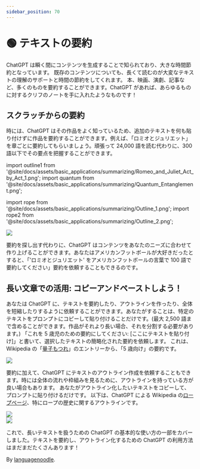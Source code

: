```yaml
---
sidebar_position: 70
---
```


# 🟢 テキストの要約

ChatGPT は瞬く間にコンテンツを生成することで知られており、大きな時間節約となっています。
既存のコンテンツについても、長くて読むのが大変なテキストの理解のサポートと時間の節約をしてくれます。
本、映画、演劇、記事など、多くのものを要約することができます。ChatGPT があれば、あらゆるものに対するクリフのノートを手に入れたようなものです！

## スクラッチからの要約

時には、ChatGPT はその作品をよく知っているため、追加のテキストを何も貼り付けずに作品を要約することができます。例えば、「ロミオとジュリエット」を章ごとに要約してもらいましょう。頑張って 24,000 語を読む代わりに、300 語以下でその要点を把握することができます。

import outline1 from '@site/docs/assets/basic_applications/summarizing/Romeo_and_Juliet_Act_by_Act_1.png';
import quantum from '@site/docs/assets/basic_applications/summarizing/Quantum_Entanglement.png';

import rope from '@site/docs/assets/basic_applications/summarizing/Outline_1.png';
import rope2 from '@site/docs/assets/basic_applications/summarizing/Outline_2.png';

<div style={{textAlign: 'left'}}>
  <img src={outline1} style={{width: "750px"}} />
</div>

要約を探し出す代わりに、ChatGPT はコンテンツをあなたのニーズに合わせて作り上げることができます。あなたはアメリカンフットボールが大好きだったとすると、「'ロミオとジュリエット' をアメリカンフットボールの言葉で 100 語で要約してください」要約を依頼することもできるのです。

## 長い文章での活用: コピーアンドペーストしよう！

あなたは ChatGPT に、テキストを要約したり、アウトラインを作ったり、全体を短縮したりするように依頼することができます。あなたがすることは、特定のテキストをプロンプトにコピーして貼り付けることだけです。(最大 2,500 語まで含めることができます。作品がそれより長い場合、それを分割する必要があります。)
「これを 5 歳児のための要約にしてください: [ここにテキストを貼り付け]」と書いて、選択したテキストの簡略化された要約を依頼します。
これは、Wikipedia の「[量子もつれ](https://en.wikipedia.org/wiki/Quantum_entanglement#:~:text=vte-,Quantum%20entanglement,-is%20the%20phenomenon)」のエントリーから、「5 歳向け」の要約です。

<div style={{textAlign: 'left'}}>
  <img src={quantum} style={{width: "750px"}} />
</div>

要約に加えて、ChatGPT にテキストのアウトライン作成を依頼することもできます。時には全体の流れや枠組みを見るために、アウトラインを持っている方が良い場合もあります。
あなたがアウトライン化したいテキストをコピーして、プロンプトに貼り付けるだけです。
以下は、ChatGPT による Wikipedia の[ロープページ](https://en.wikipedia.org/wiki/Rope#:~:text=to%20pull%20ropes.-,History,-Ancient%20Egyptians%20were)、特にロープの歴史に関するアウトラインです。

<div style={{textAlign: 'left'}}>
  <img src={rope} style={{width: "750px"}} />
</div>

<div style={{textAlign: 'left'}}>
  <img src={rope2} style={{width: "750px"}} />
</div>

これで、長いテキストを扱うための ChatGPT の基本的な使い方の一部をカバーしました。テキストを要約し、アウトライン化するための ChatGPT の利用方法はまだまだたくさんあります！

By [languagenoodle](https://twitter.com/languagenoodle).
